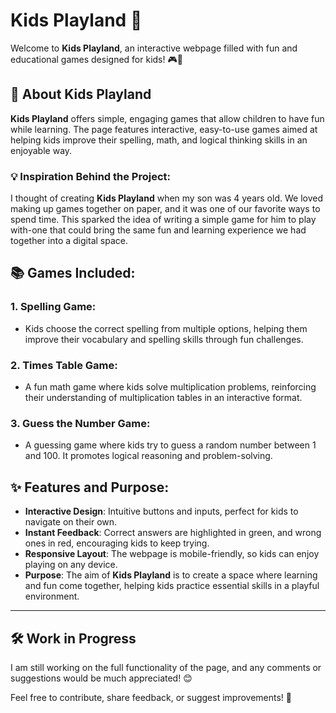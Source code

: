 # Kids Playland 🎉

Welcome to **Kids Playland**, an interactive webpage filled with fun and educational games designed for kids! 🎮🌟

## 🌈 **About Kids Playland**
**Kids Playland** offers simple, engaging games that allow children to have fun while learning. The page features interactive, easy-to-use games aimed at helping kids improve their spelling, math, and logical thinking skills in an enjoyable way.

### 💡 **Inspiration Behind the Project:**
I thought of creating **Kids Playland** when my son was 4 years old. We loved making up games together on paper, and it was one of our favorite ways to spend time. This sparked the idea of writing a simple game for him to play with-one that could bring the same fun and learning experience we had together into a digital space.

## 📚 **Games Included:**

### 1. **Spelling Game:**
   - Kids choose the correct spelling from multiple options, helping them improve their vocabulary and spelling skills through fun challenges.

### 2. **Times Table Game:**
   - A fun math game where kids solve multiplication problems, reinforcing their understanding of multiplication tables in an interactive format.

### 3. **Guess the Number Game:**
   - A guessing game where kids try to guess a random number between 1 and 100. It promotes logical reasoning and problem-solving.

## ✨ **Features and Purpose:**
- **Interactive Design**: Intuitive buttons and inputs, perfect for kids to navigate on their own.
- **Instant Feedback**: Correct answers are highlighted in green, and wrong ones in red, encouraging kids to keep trying.
- **Responsive Layout**: The webpage is mobile-friendly, so kids can enjoy playing on any device.
- **Purpose**: The aim of **Kids Playland** is to create a space where learning and fun come together, helping kids practice essential skills in a playful environment.

---

## 🛠️ **Work in Progress**
I am still working on the full functionality of the page, and any comments or suggestions would be much appreciated! 😊

Feel free to contribute, share feedback, or suggest improvements! 🚀
